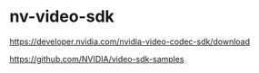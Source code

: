 # nv-video-sdk

https://developer.nvidia.com/nvidia-video-codec-sdk/download

https://github.com/NVIDIA/video-sdk-samples
